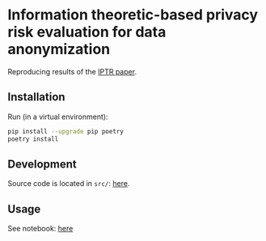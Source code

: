 # Information theoretic-based privacy risk evaluation for data anonymization

Reproducing results of the [IPTR paper](https://www.semanticscholar.org/reader/6c2a30bd365c698f7913bd87922410c39e06c8fc).

## Installation

Run (in a virtual environment):

```bash
pip install --upgrade pip poetry
poetry install
```

## Development

Source code is located in `src/`: [here](./src/iptr/__init__.py).

## Usage

See notebook: [here](./notebooks/IPTR.ipynb)
